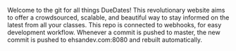 Welcome to the git for all things DueDates! This revolutionary website aims to offer a crowdsourced, scalable, and beautiful way to stay informed on the latest from all your classes. 
This repo is connected to webhooks, for easy development workflow. Whenever a commit is pushed to master, the new commit  is pushed to ehsandev.com:8080 and rebuilt automatically. 
